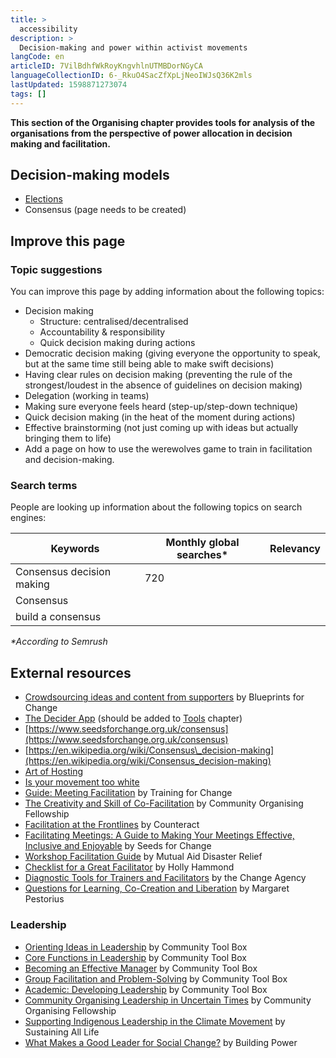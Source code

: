 ```yaml
---
title: >
  accessibility
description: >
  Decision-making and power within activist movements
langCode: en
articleID: 7VilBdhfWkRoyKngvhlnUTMBDorNGyCA
languageCollectionID: 6-_RkuO4SacZfXpLjNeoIWJsQ36K2mls
lastUpdated: 1598871273074
tags: []
---
```


**This section of the Organising chapter provides tools for analysis of the organisations from the perspective of power allocation in decision making and facilitation.**

## Decision-making models

-   [Elections](/organising/frameworks/elections)
-   Consensus (page needs to be created)

## Improve this page

### Topic suggestions

You can improve this page by adding information about the following topics:

-   Decision making  
    -   Structure: centralised/decentralised
    -   Accountability & responsibility
    -   Quick decision making during actions
-   Democratic decision making (giving everyone the opportunity to speak, but at the same time still being able to make swift decisions)
-   Having clear rules on decision making (preventing the rule of the strongest/loudest in the absence of guidelines on decision making)
-   Delegation (working in teams)
-   Making sure everyone feels heard (step-up/step-down technique)
-   Quick decision making (in the heat of the moment during actions)
-   Effective brainstorming (not just coming up with ideas but actually bringing them to life)
-   Add a page on how to use the werewolves game to train in facilitation and decision-making.

### S**earch terms**

People are looking up information about the following topics on search engines:

<div><table><thead><tr><th>Keywords</th><th>Monthly global searches*</th><th>Relevancy</th></tr></thead><tbody><tr><td>Consensus decision making</td><td>720</td><td></td></tr><tr><td>Consensus</td><td></td><td></td></tr><tr><td>build a consensus</td><td></td><td></td></tr></tbody></table></div>

_\*According to Semrush_

## **External resources**

-   [Crowdsourcing ideas and content from supporters](https://blueprintsfc.org/guide/crowdsourcing-ideas-and-content-from-supporters/) by Blueprints for Change
-   [The Decider App](https://thedecider.app/) (should be added to [Tools](/tools) chapter)
-   [https://www.seedsforchange.org.uk/consensus](https://www.seedsforchange.org.uk/consensus)
-   [https://en.wikipedia.org/wiki/Consensus\_decision-making](https://en.wikipedia.org/wiki/Consensus_decision-making)
-   [Art of Hosting](/organising/decisions-and-power/art_of_hosting)
-   [Is your movement too white](/organising/decisions-and-power/poc_inclusion)
-   [Guide: Meeting Facilitation](https://www.trainingforchange.org/training_tools/meeting-facilitation-the-no-magic-method/) by Training for Change
-   [The Creativity and Skill of Co-Facilitation](https://commonslibrary.org/the-creativity-and-skill-of-co-facilitation/) by Community Organising Fellowship
-   [Facilitation at the Frontlines](https://commonslibrary.org/facilitation-at-the-frontlines/) by Counteract
-   [Facilitating Meetings: A Guide to Making Your Meetings Effective, Inclusive and Enjoyable](https://commonslibrary.org/facilitating-meetings-a-guide-to-making-your-meetings-effective-inclusive-and-enjoyable/) by Seeds for Change
-   [Workshop Facilitation Guide](https://commonslibrary.org/mutual-aid-disaster-relief-workshop-facilitation-guide/) by Mutual Aid Disaster Relief
-   [Checklist for a Great Facilitator](https://commonslibrary.org/checklist-for-a-great-facilitator/) by Holly Hammond
-   [Diagnostic Tools for Trainers and Facilitators](https://commonslibrary.org/diagnostic-tools-for-trainers-and-facilitators/) by the Change Agency
-   [Questions for Learning, Co-Creation and Liberation](https://commonslibrary.org/questioning-for-learning-co-creation-and-liberation/) by Margaret Pestorius

### **Leadership**

-   [Orienting Ideas in Leadership](https://ctb.ku.edu/en/table-of-contents/leadership/leadership-ideas) by Community Tool Box
-   [Core Functions in Leadership](https://ctb.ku.edu/en/table-of-contents/leadership/leadership-functions) by Community Tool Box
-   [Becoming an Effective Manager](https://ctb.ku.edu/en/table-of-contents/leadership/effective-manager) by Community Tool Box
-   [Group Facilitation and Problem-Solving](https://ctb.ku.edu/en/table-of-contents/leadership/group-facilitation) by Community Tool Box
-   [Academic: Developing Leadership](https://ctb.ku.edu/en/best-change-processes/developing-leadership/overview) by Community Tool Box
-   [Community Organising Leadership in Uncertain Times](https://commonslibrary.org/community-organising-leadership-in-uncertain-times/) by Community Organising Fellowship
-   [Supporting Indigenous Leadership in the Climate Movement](https://commonslibrary.org/supporting-indigenous-leadership-in-the-climate-movement/) by Sustaining All Life
-   [What Makes a Good Leader for Social Change?](https://commonslibrary.org/what-makes-a-good-leader-for-social-change/) by Building Power